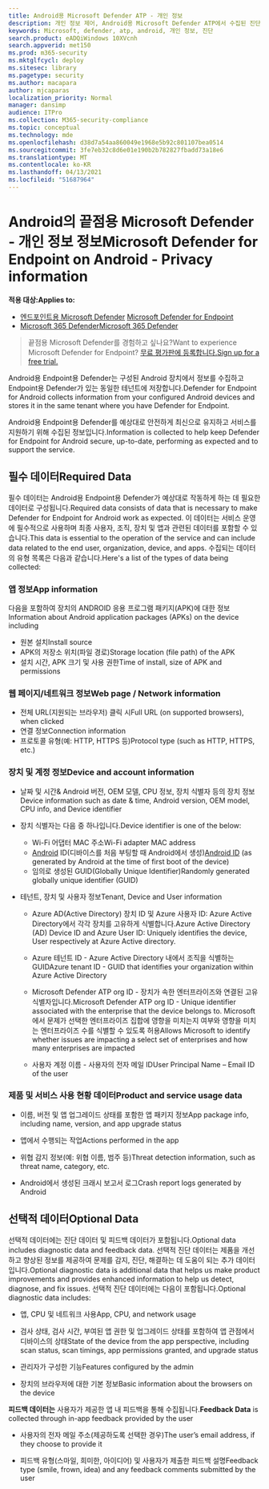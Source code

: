 ```yaml
---
title: Android용 Microsoft Defender ATP - 개인 정보
description: 개인 정보 제어, Android용 Microsoft Defender ATP에서 수집된 진단 데이터에 대한 개인 정보 및 정보에 영향을 미치는 정책 설정을 구성하는 방법입니다.
keywords: Microsoft, defender, atp, android, 개인 정보, 진단
search.product: eADQiWindows 10XVcnh
search.appverid: met150
ms.prod: m365-security
ms.mktglfcycl: deploy
ms.sitesec: library
ms.pagetype: security
ms.author: macapara
author: mjcaparas
localization_priority: Normal
manager: dansimp
audience: ITPro
ms.collection: M365-security-compliance
ms.topic: conceptual
ms.technology: mde
ms.openlocfilehash: d38d7a54aa860049e1968e5b92c801107bea0514
ms.sourcegitcommit: 3fe7eb32c8d6e01e190b2b782827fbadd73a18e6
ms.translationtype: MT
ms.contentlocale: ko-KR
ms.lasthandoff: 04/13/2021
ms.locfileid: "51687964"
---
```

#  <a name="microsoft-defender-for-endpoint-on-android---privacy-information"></a><span data-ttu-id="a8323-104">Android의 끝점용 Microsoft Defender - 개인 정보 정보</span><span class="sxs-lookup"><span data-stu-id="a8323-104">Microsoft Defender for Endpoint on Android - Privacy information</span></span>

<span data-ttu-id="a8323-105">**적용 대상:**</span><span class="sxs-lookup"><span data-stu-id="a8323-105">**Applies to:**</span></span>
- <span data-ttu-id="a8323-106">[엔드포인트용 Microsoft Defender](https://go.microsoft.com/fwlink/p/?linkid=2154037) </span><span class="sxs-lookup"><span data-stu-id="a8323-106">[Microsoft Defender for Endpoint](https://go.microsoft.com/fwlink/p/?linkid=2154037)</span></span>
- [<span data-ttu-id="a8323-107">Microsoft 365 Defender</span><span class="sxs-lookup"><span data-stu-id="a8323-107">Microsoft 365 Defender</span></span>](https://go.microsoft.com/fwlink/?linkid=2118804)

> <span data-ttu-id="a8323-108">끝점용 Microsoft Defender를 경험하고 싶나요?</span><span class="sxs-lookup"><span data-stu-id="a8323-108">Want to experience Microsoft Defender for Endpoint?</span></span> [<span data-ttu-id="a8323-109">무료 평가판에 등록합니다.</span><span class="sxs-lookup"><span data-stu-id="a8323-109">Sign up for a free trial.</span></span>](https://www.microsoft.com/microsoft-365/windows/microsoft-defender-atp?ocid=docs-wdatp-exposedapis-abovefoldlink) 


<span data-ttu-id="a8323-110">Android용 Endpoint용 Defender는 구성된 Android 장치에서 정보를 수집하고 Endpoint용 Defender가 있는 동일한 테넌트에 저장합니다.</span><span class="sxs-lookup"><span data-stu-id="a8323-110">Defender for Endpoint for Android collects information from your configured Android devices and stores it in the same tenant where you have Defender for Endpoint.</span></span>

<span data-ttu-id="a8323-111">Android용 Endpoint용 Defender를 예상대로 안전하게 최신으로 유지하고 서비스를 지원하기 위해 수집된 정보입니다.</span><span class="sxs-lookup"><span data-stu-id="a8323-111">Information is collected to help keep Defender for Endpoint for Android secure, up-to-date, performing as expected and to support the service.</span></span>

## <a name="required-data"></a><span data-ttu-id="a8323-112">필수 데이터</span><span class="sxs-lookup"><span data-stu-id="a8323-112">Required Data</span></span> 

<span data-ttu-id="a8323-113">필수 데이터는 Android용 Endpoint용 Defender가 예상대로 작동하게 하는 데 필요한 데이터로 구성됩니다.</span><span class="sxs-lookup"><span data-stu-id="a8323-113">Required data consists of data that is necessary to make Defender for Endpoint for Android work as expected.</span></span> <span data-ttu-id="a8323-114">이 데이터는 서비스 운영에 필수적으로 사용하며 최종 사용자, 조직, 장치 및 앱과 관련된 데이터를 포함할 수 있습니다.</span><span class="sxs-lookup"><span data-stu-id="a8323-114">This data is essential to the operation of the service and can include data related to the end user, organization, device, and apps.</span></span> <span data-ttu-id="a8323-115">수집되는 데이터의 유형 목록은 다음과 같습니다.</span><span class="sxs-lookup"><span data-stu-id="a8323-115">Here's a list of the types of data being collected:</span></span>

### <a name="app-information"></a><span data-ttu-id="a8323-116">앱 정보</span><span class="sxs-lookup"><span data-stu-id="a8323-116">App information</span></span>

<span data-ttu-id="a8323-117">다음을 포함하여 장치의 ANDROID 응용 프로그램 패키지(APK)에 대한 정보</span><span class="sxs-lookup"><span data-stu-id="a8323-117">Information about Android application packages (APKs) on the device including</span></span>

-  <span data-ttu-id="a8323-118">원본 설치</span><span class="sxs-lookup"><span data-stu-id="a8323-118">Install source</span></span>
-  <span data-ttu-id="a8323-119">APK의 저장소 위치(파일 경로)</span><span class="sxs-lookup"><span data-stu-id="a8323-119">Storage location (file path) of the APK</span></span>
-  <span data-ttu-id="a8323-120">설치 시간, APK 크기 및 사용 권한</span><span class="sxs-lookup"><span data-stu-id="a8323-120">Time of install, size of APK and permissions</span></span>

### <a name="web-page--network-information"></a><span data-ttu-id="a8323-121">웹 페이지/네트워크 정보</span><span class="sxs-lookup"><span data-stu-id="a8323-121">Web page / Network information</span></span>

- <span data-ttu-id="a8323-122">전체 URL(지원되는 브라우저) 클릭 시</span><span class="sxs-lookup"><span data-stu-id="a8323-122">Full URL (on supported browsers), when clicked</span></span>
- <span data-ttu-id="a8323-123">연결 정보</span><span class="sxs-lookup"><span data-stu-id="a8323-123">Connection information</span></span>
- <span data-ttu-id="a8323-124">프로토콜 유형(예: HTTP, HTTPS 등)</span><span class="sxs-lookup"><span data-stu-id="a8323-124">Protocol type (such as HTTP, HTTPS, etc.)</span></span>


### <a name="device-and-account-information"></a><span data-ttu-id="a8323-125">장치 및 계정 정보</span><span class="sxs-lookup"><span data-stu-id="a8323-125">Device and account information</span></span>

- <span data-ttu-id="a8323-126">날짜 및 시간& Android 버전, OEM 모델, CPU 정보, 장치 식별자 등의 장치 정보</span><span class="sxs-lookup"><span data-stu-id="a8323-126">Device information such as date & time, Android version, OEM model, CPU       info, and Device identifier</span></span>
- <span data-ttu-id="a8323-127">장치 식별자는 다음 중 하나입니다.</span><span class="sxs-lookup"><span data-stu-id="a8323-127">Device identifier is one of the below:</span></span>
    - <span data-ttu-id="a8323-128">Wi-Fi 어댑터 MAC 주소</span><span class="sxs-lookup"><span data-stu-id="a8323-128">Wi-Fi adapter MAC address</span></span>
    - <span data-ttu-id="a8323-129">[Android](https://developer.android.com/reference/android/provider/Settings.Secure#ANDROID_ID) ID(디바이스를 처음 부팅할 때 Android에서 생성)</span><span class="sxs-lookup"><span data-stu-id="a8323-129">[Android       ID](https://developer.android.com/reference/android/provider/Settings.Secure#ANDROID_ID) (as generated by Android at the time of first boot of the device)</span></span>
    - <span data-ttu-id="a8323-130">임의로 생성된 GUID(Globally Unique Identifier)</span><span class="sxs-lookup"><span data-stu-id="a8323-130">Randomly generated globally unique identifier (GUID)</span></span>

- <span data-ttu-id="a8323-131">테넌트, 장치 및 사용자 정보</span><span class="sxs-lookup"><span data-stu-id="a8323-131">Tenant, Device and User information</span></span>
    -   <span data-ttu-id="a8323-132">Azure AD(Active Directory) 장치 ID 및 Azure 사용자 ID: Azure Active Directory에서 각각 장치를 고유하게 식별합니다.</span><span class="sxs-lookup"><span data-stu-id="a8323-132">Azure Active Directory (AD) Device ID and Azure User ID: Uniquely     identifies the device, User respectively at Azure Active directory.</span></span>

    -   <span data-ttu-id="a8323-133">Azure 테넌트 ID - Azure Active Directory 내에서 조직을 식별하는 GUID</span><span class="sxs-lookup"><span data-stu-id="a8323-133">Azure tenant ID - GUID that identifies your organization within     Azure Active Directory</span></span>

    -   <span data-ttu-id="a8323-134">Microsoft Defender ATP org ID - 장치가 속한 엔터프라이즈와 연결된 고유 식별자입니다.</span><span class="sxs-lookup"><span data-stu-id="a8323-134">Microsoft Defender ATP org ID - Unique identifier associated with the enterprise that the device belongs to.</span></span> <span data-ttu-id="a8323-135">Microsoft에서 문제가 선택한 엔터프라이즈 집합에 영향을 미치는지 여부와 영향을 미치는 엔터프라이즈 수를 식별할 수 있도록 허용</span><span class="sxs-lookup"><span data-stu-id="a8323-135">Allows Microsoft to identify whether issues are impacting a select set of enterprises and how many enterprises are impacted</span></span> 

    -   <span data-ttu-id="a8323-136">사용자 계정 이름 - 사용자의 전자 메일 ID</span><span class="sxs-lookup"><span data-stu-id="a8323-136">User Principal Name – Email ID of the user</span></span>

### <a name="product-and-service-usage-data"></a><span data-ttu-id="a8323-137">제품 및 서비스 사용 현황 데이터</span><span class="sxs-lookup"><span data-stu-id="a8323-137">Product and service usage data</span></span>
-   <span data-ttu-id="a8323-138">이름, 버전 및 앱 업그레이드 상태를 포함한 앱 패키지 정보</span><span class="sxs-lookup"><span data-stu-id="a8323-138">App package info, including name, version, and app upgrade status</span></span>

-   <span data-ttu-id="a8323-139">앱에서 수행되는 작업</span><span class="sxs-lookup"><span data-stu-id="a8323-139">Actions performed in the app</span></span>

-   <span data-ttu-id="a8323-140">위협 감지 정보(예: 위협 이름, 범주 등)</span><span class="sxs-lookup"><span data-stu-id="a8323-140">Threat detection information, such as threat name, category, etc.</span></span>

-   <span data-ttu-id="a8323-141">Android에서 생성된 크래시 보고서 로그</span><span class="sxs-lookup"><span data-stu-id="a8323-141">Crash report logs generated by Android</span></span>

## <a name="optional-data"></a><span data-ttu-id="a8323-142">선택적 데이터</span><span class="sxs-lookup"><span data-stu-id="a8323-142">Optional Data</span></span>

<span data-ttu-id="a8323-143">선택적 데이터에는 진단 데이터 및 피드백 데이터가 포함됩니다.</span><span class="sxs-lookup"><span data-stu-id="a8323-143">Optional data includes diagnostic data and feedback data.</span></span> <span data-ttu-id="a8323-144">선택적 진단 데이터는 제품을 개선하고 향상된 정보를 제공하여 문제를 감지, 진단, 해결하는 데 도움이 되는 추가 데이터입니다.</span><span class="sxs-lookup"><span data-stu-id="a8323-144">Optional diagnostic data is additional data that helps us make product improvements and provides enhanced information to help us detect, diagnose, and fix issues.</span></span> <span data-ttu-id="a8323-145">선택적 진단 데이터에는 다음이 포함됩니다.</span><span class="sxs-lookup"><span data-stu-id="a8323-145">Optional diagnostic data includes:</span></span>

-   <span data-ttu-id="a8323-146">앱, CPU 및 네트워크 사용</span><span class="sxs-lookup"><span data-stu-id="a8323-146">App, CPU, and network usage</span></span>

-   <span data-ttu-id="a8323-147">검사 상태, 검사 시간, 부여된 앱 권한 및 업그레이드 상태를 포함하여 앱 관점에서 디바이스의 상태</span><span class="sxs-lookup"><span data-stu-id="a8323-147">State of the device from the app perspective, including scan status, scan timings, app permissions granted, and upgrade status</span></span>

-   <span data-ttu-id="a8323-148">관리자가 구성한 기능</span><span class="sxs-lookup"><span data-stu-id="a8323-148">Features configured by the admin</span></span>

-   <span data-ttu-id="a8323-149">장치의 브라우저에 대한 기본 정보</span><span class="sxs-lookup"><span data-stu-id="a8323-149">Basic information about the browsers on the device</span></span>

<span data-ttu-id="a8323-150">**피드백 데이터는** 사용자가 제공한 앱 내 피드백을 통해 수집됩니다.</span><span class="sxs-lookup"><span data-stu-id="a8323-150">**Feedback Data** is collected through in-app feedback provided by the user</span></span>

-   <span data-ttu-id="a8323-151">사용자의 전자 메일 주소(제공하도록 선택한 경우)</span><span class="sxs-lookup"><span data-stu-id="a8323-151">The user’s email address, if they choose to provide it</span></span>

-   <span data-ttu-id="a8323-152">피드백 유형(스마일, 희미한, 아이디어) 및 사용자가 제출한 피드백 설명</span><span class="sxs-lookup"><span data-stu-id="a8323-152">Feedback type (smile, frown, idea) and any feedback comments submitted by the user</span></span>
